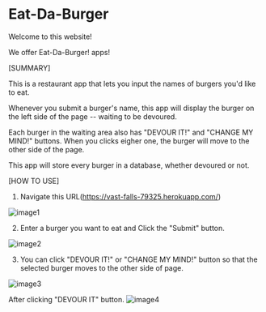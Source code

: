 # Eat-Da-Burger

Welcome to this website!

We offer Eat-Da-Burger! apps!

[SUMMARY]

This is a restaurant app that lets you input the names of burgers you'd like to eat.

Whenever you submit a burger's name, this app will display the burger on the left side of the page -- waiting to be devoured.

Each burger in the waiting area also has "DEVOUR IT!" and "CHANGE MY MIND!" buttons. When you clicks eigher one, the burger will move to the other side of the page.

This app will store every burger in a database, whether devoured or not.


[HOW TO USE]

1. Navigate this URL(https://vast-falls-79325.herokuapp.com/)

![image1](https://github.com/pikopiri127/burger/blob/master/readme/main.png)


2. Enter a burger you want to eat and Click the "Submit" button.

![image2](https://github.com/pikopiri127/burger/blob/master/readme/add1.png)


3. You can click "DEVOUR IT!" or "CHANGE MY MIND!" button so that the selected burger moves to the other side of page.

![image3](https://github.com/pikopiri127/burger/blob/master/readme/change1.png)

After clicking "DEVOUR IT" button.
![image4](https://github.com/pikopiri127/burger/blob/master/readme/change2.png)




